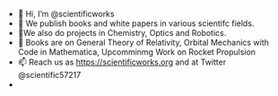 - 👋 Hi, I’m @scientificworks
- 👀 We publish books and white papers in various scientifc fields.
- 🌱We also do projects in Chemistry, Optics and Robotics.
- 💞️ Books are on General Theory of Relativity, Orbital Mechanics with Code in Mathematica, Upcomminmg Work on Rocket Propulsion
- 📫 Reach us as https://scientificworks.org and at Twitter @scientific57217
- 

<!---
scientificworks/scientificworks is a ✨ special ✨ repository because its `README.md` (this file) appears on your GitHub profile.
You can click the Preview link to take a look at your changes.
--->
